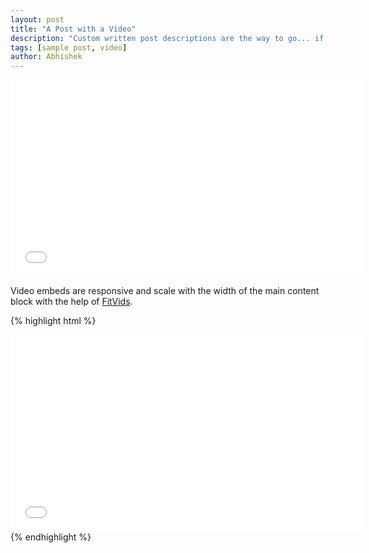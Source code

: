 ```yaml
---
layout: post
title: "A Post with a Video"
description: "Custom written post descriptions are the way to go... if you're not lazy."
tags: [sample post, video]
author: Abhishek
---
```


<iframe width="560" height="315" src="//www.youtube.com/embed/SU3kYxJmWuQ" frameborder="0"></iframe>

Video embeds are responsive and scale with the width of the main content block with the help of [FitVids](http://fitvidsjs.com/).

{% highlight html %}
<iframe width="560" height="315" src="//www.youtube.com/embed/SU3kYxJmWuQ" frameborder="0"></iframe>
{% endhighlight %}